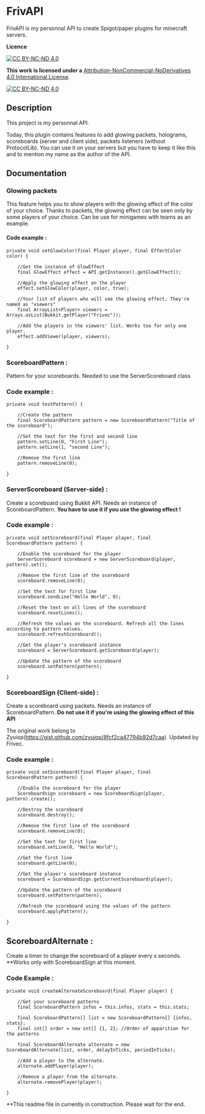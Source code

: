 # FrivAPI

FrivAPI is my personnal API to create Spigot/paper plugins for minecraft servers.

**Licence**

[![CC BY-NC-ND 4.0][cc-by-nc-nd-shield]][cc-by-nc-nd]

**This work is licensed under a** [Attribution-NonCommercial-NoDerivatives 4.0 International License][cc-by-nc-nd].

[![CC BY-NC-ND 4.0][cc-by-nc-nd-image]][cc-by-nc-nd]

[cc-by-nc-nd]: http://creativecommons.org/licenses/by-nc-nd/4.0/
[cc-by-nc-nd-image]: https://licensebuttons.net/l/by-nc-nd/4.0/88x31.png
[cc-by-nc-nd-shield]: https://img.shields.io/badge/License-CC%20BY--NC--ND%204.0-lightgrey.svg

## Description

This project is my personnal API.

Today, this plugin contains features to add glowing packets, holograms, scoreboards (server and client side), packets listeners (without ProtocolLib).
You can use it on your servers but you have to keep it like this and to mention my name as the author of the API.

## Documentation

### Glowing packets

This feature helps you to show players with the glowing effect of the color of your choice.
Thanks to packets, the glowing effect can be seen only by some players of your choice.
Can be use for minigames with teams as an example.

#### Code example :

	private void setGlowColor(final Player player, final EffectColor color) {
			
		//Get the instance of GlowEffect
		final GlowEffect effect = API.getInstance().getGlowEffect();
			
		//Apply the glowing effect on the player
		effect.setGlowColor(player, color, true); 
		
		//Your list of players who will see the glowing effect. They're named as "viewers"
		final ArrayList<Player> viewers = Arrays.asList(Bukkit.getPlayer("Frivec"));
		
		//Add the players in the viewers' list. Works too for only one player.
		effect.addViewer(player, viewers);
		
	}

### ScoreboardPattern :

Pattern for your scoreboards. Needed to use the ServerScoreboard class

### Code example :

	private void testPattern() {
		
		//Create the pattern
		final ScoreboardPattern pattern = new ScoreboardPattern("Title of the scoreboard");
		
		//Set the text for the first and second line
		pattern.setLine(0, "First Line");
		pattern.setLine(1, "second Line");
		
		//Remove the first line
		pattern.removeLine(0);
		
	}

### ServerScoreboard (Server-side) :

Create a scoreboard using Bukkit API. Needs an instance of ScoreboardPattern.
**You have to use it if you use the glowing effect !**

### Code example :

	private void setScoreboard(final Player player, final ScoreboardPattern pattern) {
		
		//Enable the scoreboard for the player
		ServerScoreboard scoreboard = new ServerScoreboard(player, pattern).set();
		
		//Remove the first line of the scoreboard
		scoreboard.removeLine(0);
		
		//Set the text for first line
		scoreboard.sendLine("Hello World", 0);
		
		//Reset the text on all lines of the scoreboard
		scoreboard.resetLines();
		
		//Refresh the values on the scoreboard. Refresh all the lines according to pattern values.
		scoreboard.refreshScoreboard();
		
		//Get the player's scoreboard instance
		scoreboard = ServerScoreboard.getScoreboard(player);
		
		//Update the pattern of the scoreboard
		scoreboard.setPattern(pattern);
		
	}
	
### ScoreboardSign (Client-side) :

Create a scoreboard using packets. Needs an instance of ScoreboardPattern.
**Do not use it if you're using the glowing effect of this API**

The original work belong to Zyuiop(https://gist.github.com/zyuiop/8fcf2ca47794b92d7caa). Updated by Frivec.

### Code example :

	private void setScoreboard(final Player player, final ScoreboardPattern pattern) {
		
		//Enable the scoreboard for the player
		Scoreboardsign scoreboard = new ScoreboardSign(player, pattern).create();
		
		//Destroy the scoreboard
		scoreboard.destroy();
		
		//Remove the first line of the scoreboard
		scoreboard.removeLine(0);
		
		//Set the text for first line
		scoreboard.setLine(0, "Hello World");
		
		//Get the first line
		scoreboard.getLine(0);
		
		//Get the player's scoreboard instance
		scoreboard = ScoreboardSign.getCurrentScoreboard(player);
		
		//Update the pattern of the scoreboard
		scoreboard.setPattern(pattern);
		
		//Refresh the scoreboard using the values of the pattern
		scoreboard.applyPattern();
		
	}
	
## ScoreboardAlternate :

Create a timer to change the scoreboard of a player every x seconds.
**Works only with ScoreboardSign at this moment.

### Code Example :
	
	private void createAlternateScoreboard(final Player player) {
		
		//Get your scoreboard patterns
		final ScoreboardPattern infos = this.infos, stats = this.stats;
		
		final ScoreboardPattern[] list = new ScoreboardPattern[] {infos, stats};
		final int[] order = new int[] {1, 2}; //Order of apparition for the patterns
		
		final ScoreboardAlternate alternate = new ScoreboardAlternate(list, order, delayInTicks, periodInTicks);
		
		//Add a player to the alternate.
		alternate.addPlayer(player);
		
		//Remove a player from the alternate.
		alternate.removePlayer(player);
		
	}
	
**This readme file in currently in construction. Please wait for the end.
